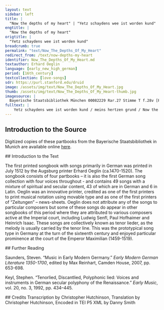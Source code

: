```yaml
---
layout: text
sidebar: left
title: |
  "Now the depths of my heart" | "Yetz schaydens wee ist worden kund"
engtitle: |
  "Now the depths of my heart"
origtitle: |
  "Yetz schaydens wee ist worden kund"
breadcrumb: true
permalink: "text/Now_The_Depths_Of_My_Heart"
redirect_from: /text/now-depths-my-heart
identifier: Now_The_Depths_Of_My_Heart.md
textauthor: Erhard Oeglin
language: [early_new_high_german]
period: [16th_century]
textcollection: [love-songs]
sdr: https://purl.stanford.edu/druid 
image: /assets/img/text/Now_The_Depths_Of_My_Heart.jpg
thumb: /assets/img/text/Now_The_Depths_Of_My_Heart-thumb.jpg
imagesource: |
  Bayerische Staatsbibliothek München 00082229 Rar.27 Stimme T f.28v [Public Domain]
fulltext: |
    Yetz schaydens wee ist worden kund / meins hertzen grund / Now the depths of my heart have discovered separation’s sorrow, des ich vor nye / dan erst durch dye / bin worden inn / hertz mut und synn / my heart, spirit and senses, which I have only experienced because of her, ward mir zerstrayt / gantz weit und prayt / were scattered far and wide: ich dacht ich stürb vor hertyenlayd. I thought I’d die of a broken heart. Nun hat sich glück herwider kert / Now fortune has returned und mich ernert / vor schaydens pein / and saved me from separation’s pain, dardurch al mein / plut was betrübt / through which all my blood was dulled. glück hat geübt / in disem spil / Fortune has played its part in this game, darin ich vil / frewd lust und gnad erwerben wil. in which I will gain much joy, pleasure and favor. Sölch frewd ytz niemer widerfart / ist mir gar hart / Now it’s very hard for me that such joy is gone forever. verkert in laid ich wider schayd / Turned to pain, I leave again; macht newes wee / noch mer dan ee / this brings new sorrow, even greater than before: mein hertz erkant / recht lieb befandt / my heart had come to know and had felt joy: erst thut mir schayden angstlich andt. only now separation brings me to despair. 
--- 
```

## Introduction to the Source 
<p>Digitized copies of these partbooks from the Bayerische Staatsbibliothek in Munich are available online <a href="https://stimmbuecher.digitale-sammlungen.de//view?id=bsb00082229">here</a>.</p>
## Introduction to the Text 
<p>The first printed songbook with songs primarily in German was printed in July 1512 by the Augsburg printer Erhard Oeglin (ca.1470-1520). The songbook consists of four partbooks – it is also the first German song collection with four voices throughout - and contains 49 songs with a mixture of spiritual and secular content, 43 of which are in German and 6 in Latin. Oeglin was an innovative printer, credited as one of the first printers to print musical notation using movable type and as one of the first printers of “Zeitungen” – news-sheets. Oeglin does not attribute any of the songs to particular composers but some of these songs do appear in other songbooks of this period where they are attributed to various composers active at the Imperial court, including Ludwig Senfl, Paul Hofhaimer and Heinrich Isaac. These songs are collectively known as tenor lieder, as the melody is usually carried by the tenor line. This was the prototypical song type in Germany at the turn of the sixteenth century and enjoyed particular prominence at the court of the Emperor Maximilian (1459-1519).</p>
## Further Reading 
<p>Saunders, Steven. “Music in Early Modern Germany.” <em>Early Modern German Literature 1350-1700</em>, edited by Max Reinhart, Camden House, 2007, pp. 653-698.</p> <p>Keyl, Stephen. “Tenorlied, Discantlied, Polyphonic lied: Voices and instruments in German secular polyphony of the Renaissance.” <em>Early Music</em>, vol. 20, no. 3, 1992, pp. 434–445.</p>
## Credits
Transcription by Christopher Hutchinson, Translation by Christopher Hutchinson, Encoded in TEI P5 XML by Danny Smith
